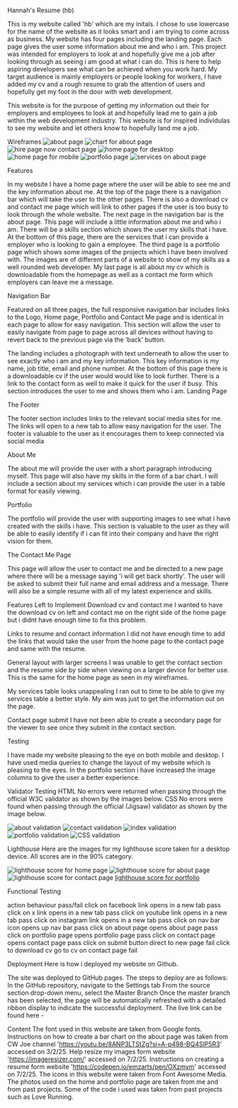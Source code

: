 Hannah's Resume (hb)

This is my website called 'hb' which are my initals. I chose to use lowercase for the name of the website as it looks smart and i am trying to come across as business. My website has four pages including the landing page. Each page gives the user some information about me and who i am. This project was intended for employers to look at and hopefully give me a job after looking through as seeing i am good at what i can do. This is here to help aspiring developers see what can be achieved when you work hard. My target audience is mainly employers or people looking for workers, I have added my cv and a rough resume to grab the attention of users and hopefully get my foot in the door with web development.

This website is for the purpose of getting my information out their for employers and employees to look at and hopefully lead me to gain a job within the web development industry. This website is for inspired individulas to see my website and let others know to hopefully land me a job. 

Wireframes
![about page](<about-wireframe.webp>)
![chart for about page](<chart-wireframe.webp>)
![hire page now contact page](<hirepage-wireframe.webp>)
![home page for desktop](<home-wireframe-desktop.webp>)
![home page for mobile](<home-wireframe.webp>)
![portfolio page](<portfolio-wireframe.webp>)
![services on about page](<services-wireframe.webp>)

Features

In my website I have a home page where the user will be able to see me and the key information about me. At the top of the page there is a navigation bar which will take the user to the other pages. There is also a download cv and contact me page which will link to other pages if the user is too busy to look through the whole website. 
The next page in the navigation bar is the about page. This page will include a little information about me and who i am. There will be a skills section which shows the user my skills that i have. At the bottom of this page, there are the services that i can provide a employer who is looking to gain a employee. 
The third page is a portfolio page which shows some images of the projects which i have been involved with. The images are of different parts of a website to show of my skills as a well rounded web developer. 
My last page is all about my cv which is downloadable from the homepage as well as a contact me form which employers can leave me a message. 

Navigation Bar

Featured on all three pages, the full responsive navigation bar includes links to the Logo, Home page, Portfolio and Contact Me page and is identical in each page to allow for easy navigation.
This section will allow the user to easily navigate from page to page across all devices without having to revert back to the previous page via the ‘back’ button.

The landing includes a photograph with text underneath to allow the user to see exactly who i am and my key information. This key information is my name, job title, email and phone number. At the bottom of this page there is a downloadable cv if the user would would like to look further. There is a link to the contact form as well to make it quick for the user if busy.
This section introduces the user to me and shows them who i am.
Landing Page

The Footer

The footer section includes links to the relevant social media sites for me. The links will open to a new tab to allow easy navigation for the user.
The footer is valuable to the user as it encourages them to keep connected via social media

About Me

The about me will provide the user with a short paragraph introducing myself. This page will also have my skills in the form of a bar chart. I will include a section about my services which i can provide the user in a table format for easily viewing. 

Portfolio

The portfolio will provide the user with supporting images to see what i have created with the skills i have.
This section is valuable to the user as they will be able to easily identify if i can fit into their company and have the right vision for them.

The Contact Me Page

This page will allow the user to contact me and be directed to a new page where there will be a message saying 'i will get back shortly'. The user will be asked to submit their full name and email address and a message. There will also be a simple resume with all of my latest experience and skills. 

Features Left to Implement
Download cv and contact me
I wanted to have the download cv on left and contact me on the right side of the home page but i didnt have enough time to fix this problem.

Links to resume and contact information
I did not have enough time to add the links that would take the user from the home page to the contact page and same with the resume.

General layout with larger screens
I was unable to get the contact section and the resume side by side when viewing on a larger device for better use. This is the same for the home page as seen in my wireframes.

My services table looks unappealing
I ran out to time to be able to give my services table a better style. My aim was just to get the information out on the page.

Contact page submit
I have not been able to create a secondary page for the viewer to see once they submit in the contact section.

Testing

I have made my website pleasing to the eye on both mobile and desktop. I have used media queries to change the layout of my website which is pleasing to the eyes. In the portfolio section i have increased the image columns to give the user a better experience. 

Validator Testing
HTML
No errors were returned when passing through the official W3C validator as shown by the images below.
CSS
No errors were found when passing through the official (Jigsaw) validator as shown by the image below.

![about validation](<assets/images/about.html validation.png>)
![contact validation](<assets/images/contact.html validation.png>)
![index validation](<assets/images/index.html validation.png>)
![portfolio validation](<assets/images/portfolio.html validation.png>)
![CSS validation](<assets/images/CSS validation.png>)

Lighthouse 
Here are the images for my lighthouse score taken for a desktop device. All scores are in the 90% category.

![lighthouse score for home page](<home lighthouse.webp>)
![lighthouse score for about page](<lighthouse about.webp>)
![lighthouse score for contact page](<lighthouse contact.webp>)
[lighthouse score for portfolio](<lighthouse portfolio.webp>)

Functional Testing

action                    behaviour                    pass/fail
click on facebook link    opens in a new tab           pass
click on x link           opens in a new tab           pass
click on youtube link     opens in a new tab           pass
click on instagram link   opens in a new tab           pass
click on nav bar icon     opens up nav bar             pass
click on about page       opens about page             pass
click on portfolio page   opens portfolio page         pass
click on contact page     opens contact page           pass
click on submit button    direct to new page           fail
click to download cv      go to cv on contact page     fail

Deployment
Here is how i deployed my website on Github.

The site was deployed to GitHub pages. The steps to deploy are as follows:
In the GitHub repository, navigate to the Settings tab
From the source section drop-down menu, select the Master Branch
Once the master branch has been selected, the page will be automatically refreshed with a detailed ribbon display to indicate the successful deployment.
The live link can be found here - 

Content
The font used in this website are taken from Google fonts.
Instructions on how to create a bar chart on the about page was taken from CW Joe channel 'https://youtu.be/8ANP3LTStZg?si=A-p498-BQ4SlP5R3' accessed on 3/2/25. 
Help resize my images form website 'https://imageresizer.com/' accessed on 7/2/25.
Instructions on creating a resume form website 'https://codepen.io/emzarts/pen/OXzmym' accessed on 7/2/25.
The icons in this website were taken from Font Awesome Media.
The photos used on the home and portfolio page are taken from me and from past projects.
Some of the code i used was taken from past projects such as Love Running.